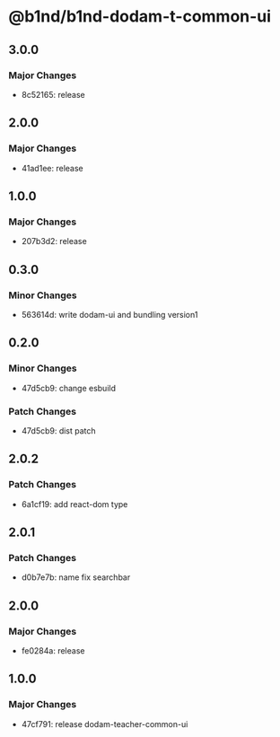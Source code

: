 # @b1nd/b1nd-dodam-t-common-ui

## 3.0.0

### Major Changes

- 8c52165: release

## 2.0.0

### Major Changes

- 41ad1ee: release

## 1.0.0

### Major Changes

- 207b3d2: release

## 0.3.0

### Minor Changes

- 563614d: write dodam-ui and bundling version1

## 0.2.0

### Minor Changes

- 47d5cb9: change esbuild

### Patch Changes

- 47d5cb9: dist patch

## 2.0.2

### Patch Changes

- 6a1cf19: add react-dom type

## 2.0.1

### Patch Changes

- d0b7e7b: name fix searchbar

## 2.0.0

### Major Changes

- fe0284a: release

## 1.0.0

### Major Changes

- 47cf791: release dodam-teacher-common-ui
